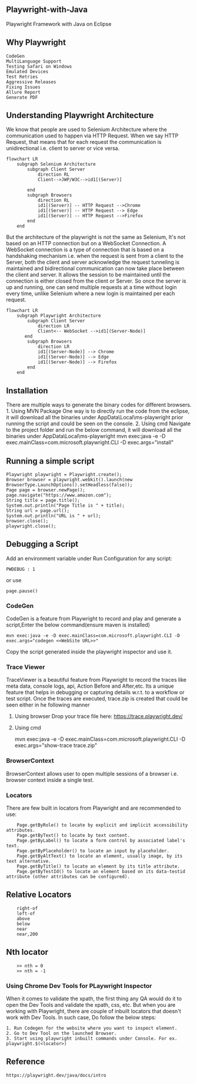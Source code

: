 ## Playwright-with-Java
Playwright Framework with Java on Eclipse

## Why Playwright
    CodeGen
    MultiLanguage Support
    Testing Safari on Windows
    Emulated Devices
    Test Retries
    Aggressive Releases
    Fixing Issues
    Allure Report
    Generate PDF

## Understanding Playwright Architecture
We know that people are used to Selenium Architecture where the communication used to happen via HTTP Request. When we say HTTP Request, that means that for each request the communication is unidirectional i.e. client to server or vice versa.

```mermaid
flowchart LR
    subgraph Selenium Architecture
        subgraph Client Server
            direction RL
            Client-->JWP/W3C-->id1[(Server)]
            
        end
        subgraph Browsers
            direction RL
            id1[(Server)] -- HTTP Request -->Chrome
            id1[(Server)] -- HTTP Request --> Edge
            id1[(Server)] -- HTTP Request -->Firefox
        end
    end
```

But the architecture of the playwright is not the same as Selenium, It's not based on an HTTP connection but on a WebSocket Connection. A WebSocket connection is a type of connection that is based on a handshaking mechanism i.e. when the request is sent
from a client to the Server, both the client and server acknowledge the request tunneling is maintained and bidirectional communication can now take place between the client and server. It allows the session to be maintained until the connection is either closed from the client or Server. So once the server is up and running, one can send multiple requests at a time without login every time, unlike Selenium where a new login is maintained per each request.

```mermaid
flowchart LR
    subgraph Playwright Architecture
        subgraph Client Server
            direction LR
            Client<-- WebSocket -->id1[(Server-Node)]
       end
        subgraph Browsers
            direction LR
            id1[(Server-Node)] --> Chrome
            id1[(Server-Node)] --> Edge
            id1[(Server-Node)] --> Firefox
        end
    end
```
    
## Installation
There are multiple ways to generate the binary codes for different browsers.
	1. Using MVN Package
		One way is to directly run the code from the eclipse, it will download all the binaries under AppData\Local\ms-playwright
		prior running the script and could be seen on the console.
	2. Using cmd
		Navigate to the project folder and run the below command, it will download all the binaries under AppData\Local\ms-playwright
    	mvn exec:java -e -D exec.mainClass=com.microsoft.playwright.CLI -D exec.args="install"

## Running a simple script
	
	Playwright playwright = Playwright.create();
	Browser browser = playwright.webkit().launch(new BrowserType.LaunchOptions().setHeadless(false));
	Page page = browser.newPage();
	page.navigate("https://www.amazon.com");
	String title = page.title();
	System.out.println("Page Title is " + title);
	String url = page.url();
	System.out.println("URL is " + url);
	browser.close();
	playwright.close();


## Debugging a Script
Add an environment variable under Run Configuration for any script:
	
	PWDEBUG : 1

or use 
	
	page.pause()

### CodeGen
CodeGen is a feature from Playwright to record and play and generate a script,Enter the below command(ensure maven is installed)

	mvn exec:java -e -D exec.mainClass=com.microsoft.playwright.CLI -D exec.args="codegen <<WebSite URL>>"
Copy the script generated inside the playwright inspector and use it.

### Trace Viewer
TraceViewer is a beautiful feature from Playwright to record the traces like meta data, console logs, api, Action Before and After,etc. Its a unique feature that helps in debugging or capturing details w.r.t. to a workflow or test script.
Once the traces are executed, trace.zip is created that could be seen either in he following manner
1. Using browser
 	Drop your trace file here: https://trace.playwright.dev/
2. Using cmd

	mvn exec:java -e -D exec.mainClass=com.microsoft.playwright.CLI -D exec.args="show-trace trace.zip"

### BrowserContext
BrowserContext allows user to open multiple sessions of a browser i.e. browser context inside a single test.


### Locators
There are few built in locators from Playwright and are recommended to use:

		Page.getByRole() to locate by explicit and implicit accessibility attributes.
		Page.getByText() to locate by text content.
		Page.getByLabel() to locate a form control by associated label's text.
		Page.getByPlaceholder() to locate an input by placeholder.
		Page.getByAltText() to locate an element, usually image, by its text alternative.
		Page.getByTitle() to locate an element by its title attribute.
		Page.getByTestId() to locate an element based on its data-testid attribute (other attributes can be configured).

##  Relative Locators
        
        right-of
        left-of
        above
        below
        near
        near,200
## Nth locator
        >> nth = 0
        >> nth = -1
        
### Using Chrome Dev Tools for PLaywright Inspector
When it comes to validate the xpath, the first thing any QA would do it to open the Dev Tools and validate the xpath, css, etc. But when you are working with Playwright, there are couple of inbuilt locators that doesn't work with Dev Tools.
In such case, Do follow the below steps:
	
	1. Run Codegen for the website where you want to inspect element.
	2. Go to Dev Tool on the launched Browser.
	3. Start using playwright inbuilt commands under Console. For ex. playwright.$(<locator>)


## Reference
	https://playwright.dev/java/docs/intro
	
